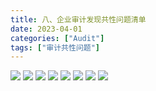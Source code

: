 ```yaml
---
title: 八、企业审计发现共性问题清单
date: 2023-04-01
categories: ["Audit"]
tags: ["审计共性问题"]
---
```

![](https://jsd.cdn.zzko.cn/gh/richffan/img@main/audit/审计发现共性问题清单/八-企业审计发现共性问题清单/企业审计发现共性问题清单_页面_079.webp)
![](https://jsd.cdn.zzko.cn/gh/richffan/img@main/audit/审计发现共性问题清单/八-企业审计发现共性问题清单/企业审计发现共性问题清单_页面_080.webp)
![](https://jsd.cdn.zzko.cn/gh/richffan/img@main/audit/审计发现共性问题清单/八-企业审计发现共性问题清单/企业审计发现共性问题清单_页面_081.webp)
![](https://jsd.cdn.zzko.cn/gh/richffan/img@main/audit/审计发现共性问题清单/八-企业审计发现共性问题清单/企业审计发现共性问题清单_页面_082.webp)
![](https://jsd.cdn.zzko.cn/gh/richffan/img@main/audit/审计发现共性问题清单/八-企业审计发现共性问题清单/企业审计发现共性问题清单_页面_083.webp)
![](https://jsd.cdn.zzko.cn/gh/richffan/img@main/audit/审计发现共性问题清单/八-企业审计发现共性问题清单/企业审计发现共性问题清单_页面_084.webp)
![](https://jsd.cdn.zzko.cn/gh/richffan/img@main/audit/审计发现共性问题清单/八-企业审计发现共性问题清单/企业审计发现共性问题清单_页面_085.webp)
![](https://jsd.cdn.zzko.cn/gh/richffan/img@main/audit/审计发现共性问题清单/八-企业审计发现共性问题清单/企业审计发现共性问题清单_页面_086.webp)
